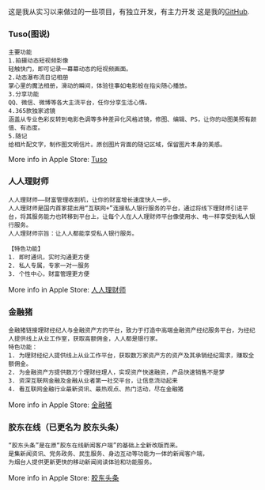 这是我从实习以来做过的一些项目，有独立开发，有主力开发 这是我的[GitHub](https://github.com/HarrisHan).


### Tuso(图说)

```
主要功能
1.拍摄动态短视频影像
轻触快门，即可记录一幕幕动态的短视频画面。
2.动态瀑布流日记相册
掌心里的魔法相册，滑动的瞬间，体验往事如电影般在指尖随心播放。
3.分享功能
QQ、微信、微博等各大主流平台，任你分享生活心情。
4.365款独家滤镜
涵盖从专业色彩反转到电影色调等多种差异化风格滤镜，修图、编辑、PS，让你的动图美照有颜值、有态度。
5.随记
给相片配文字，制作图文明信片。原创图片背面的随记区域，保留图片本身的美感。
```

More info in Apple Store: [Tuso](https://itunes.apple.com/cn/app/tuso-%E5%9B%BE%E8%AF%B4/id1019431091?l=en&mt=8)

### 人人理财师

```
人人理财师——财富管理收割机，让你的财富增长速度快人一步。
人人理财师是国内首家提出用“互联网+”连接私人银行服务的平台，通过将线下理财师引进平台，将其服务能力也转移到平台上，让每个人在人人理财师平台像使用水、电一样享受到私人银行服务。
人人理财师宗旨：让人人都能享受私人银行服务。

【特色功能】
1. 即时通讯，实时沟通更方便
2. 私人专属，专家一对一服务
3. 个性中心，财富管理更方便

```

More info in Apple Store: [人人理财师](https://itunes.apple.com/us/app/%E4%BA%BA%E4%BA%BA%E7%90%86%E8%B4%A2%E5%B8%88/id1033119937?mt=8)

### 金融猪

```
金融猪链接理财经纪人与金融资产方的平台，致力于打造中高端金融资产经纪服务平台，为经纪人提供线上从业工作室，获取高额佣金，人人都是银行家。
特色功能：
1. 为理财经纪人提供线上从业工作平台，获取数万家资产方的资产及其承销经纪需求，赚取全额佣金。
2. 为金融资产方提供数万个理财经理人，实现资产快速融资，产品快速销售不是梦
3. 资深互联网金融及金融从业者第一社交平台，让信息流动起来
4. 看互联网金融行业最新资讯、最热观点、热门活动，尽在金融猪
```

More info in Apple Store: [金融猪](https://itunes.apple.com/us/app/%E9%87%91%E8%9E%8D%E7%8C%AA/id1014244156?mt=8)

### 胶东在线（已更名为 胶东头条）

```
“胶东头条”是在原“胶东在线新闻客户端”的基础上全新改版而来。
是集新闻资讯、党务政务、民生服务、身边互动等功能为一体的新闻客户端，
为烟台人提供更新更快的移动新闻阅读体验和功能服务。
```

More info in Apple Store: [胶东头条](https://itunes.apple.com/us/app/%E8%83%B6%E4%B8%9C%E5%A4%B4%E6%9D%A1/id693957416?mt=8)
